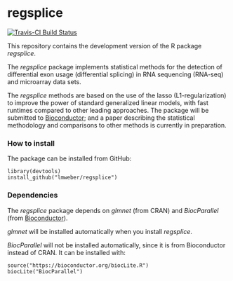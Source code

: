 regsplice
=========

[![Travis-CI Build Status](https://travis-ci.org/lmweber/regsplice.svg?branch=master)](https://travis-ci.org/lmweber/regsplice)

This repository contains the development version of the R package *regsplice*.

The *regsplice* package implements statistical methods for the detection of differential exon usage (differential splicing) in RNA sequencing (RNA-seq) and microarray data sets.

The *regsplice* methods are based on the use of the lasso (L1-regularization) to improve the power of standard generalized linear models, with fast runtimes compared to other leading approaches. The package will be submitted to [Bioconductor](http://bioconductor.org/); and a paper describing the statistical methodology and comparisons to other methods is currently in preparation.


### How to install

The package can be installed from GitHub:

```{r}
library(devtools)
install_github("lmweber/regsplice")
```


### Dependencies

The *regsplice* package depends on *glmnet* (from CRAN) and *BiocParallel* (from [Bioconductor](http://bioconductor.org/)).

*glmnet* will be installed automatically when you install *regsplice*.

*BiocParallel* will not be installed automatically, since it is from Bioconductor instead of CRAN. It can be installed with:

```{r}
source("https://bioconductor.org/biocLite.R")
biocLite("BiocParallel")
```

